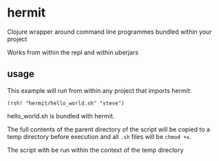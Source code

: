 hermit
=======

Clojure wrapper around command line programmes bundled within your project

Works from within the repl and within uberjars

## usage

This example will run from within any project that imports hermit:

    (rsh! "hermit/hello_world.sh" "steve")

hello_world.sh is bundled with hermit.

The full contents of the parent directory of the script will be copied to a temp directory
before execution and all `.sh` files will be `chmod +x`.

The script with be run within the context of the temp directory
